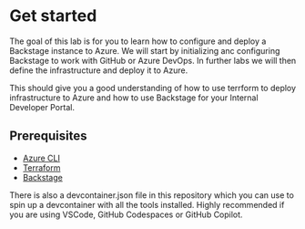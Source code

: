 # Get started

The goal of this lab is for you to learn how to configure and deploy a Backstage instance to Azure. We will start by initializing anc configuring Backstage to work with GitHub or Azure DevOps. In further labs we will then define the infrastructure and deploy it to Azure.

This should give you a good understanding of how to use terrform to deploy infrastructure to Azure and how to use Backstage for your Internal Developer Portal.

## Prerequisites

- [Azure CLI](https://docs.microsoft.com/en-us/cli/azure/install-azure-cli)
- [Terraform](https://learn.hashicorp.com/tutorials/terraform/install-cli)
- [Backstage](https://backstage.io/docs/getting-started)

There is also a devcontainer.json file in this repository which you can use to spin up a devcontainer with all the tools installed. Highly recommended if you are using VSCode, GitHub Codespaces or GitHub Copilot.